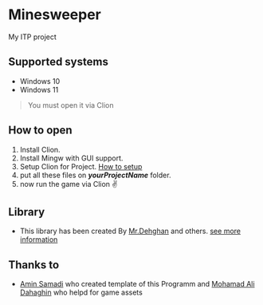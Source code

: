 # Minesweeper
My ITP project

## Supported systems
- Windows 10
- Windows 11
> You must open it via Clion
## How to open
1. Install Clion.
2. Install Mingw with GUI support. 
3. Setup Clion for Project. [How to setup](https://t.me/c/1745636533/18)
4. put all these files on ***yourProjectName*** folder.
5. now run the game via Clion ✌️
## Library
- This library has been created By [Mr.Dehghan](https://github.com/MSDehghan) and others. [see more information](https://github.com/MSDehghan/SBDL/blob/master/SBDL.h)



## Thanks to
- [Amin Samadi](aminsamadi90@gmail.com) who created template of this Programm and [Mohamad Ali Dahaghin](http://instagram.com/dahaghin_ma) who helpd for game assets
